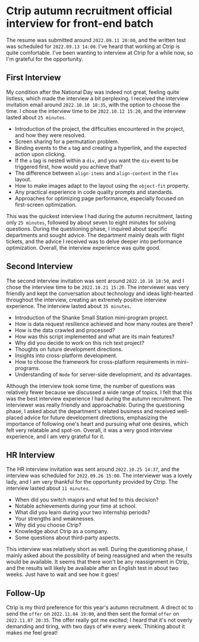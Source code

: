 # Ctrip autumn recruitment official interview for front-end batch
The resume was submitted around `2022.09.11 20:00`, and the written test was scheduled for `2022.09.13 14:00`. I've heard that working at Ctrip is quite comfortable. I've been wanting to interview at Ctrip for a while now, so I'm grateful for the opportunity.

## First Interview
My condition after the National Day was indeed not great, feeling quite listless, which made the interview a bit perplexing. I received the interview invitation email around `2022.10.10 18:35`, with the option to choose the time. I chose the interview time to be `2022.10.12 15:20`, and the interview lasted about `25 minutes`.

* Introduction of the project, the difficulties encountered in the project, and how they were resolved.
* Screen sharing for a permutation problem.
* Binding events to the `a` tag and creating a hyperlink, and the expected action upon clicking.
* If the `a` tag is nested within a `div`, and you want the `div` event to be triggered first, how would you achieve that?
* The difference between `align-items` and `align-content` in the `flex` layout.
* How to make images adapt to the layout using the `object-fit` property.
* Any practical experience in code quality prompts and standards.
* Approaches for optimizing page performance, especially focused on first-screen optimization.

This was the quickest interview I had during the autumn recruitment, lasting only `25 minutes`, followed by about seven to eight minutes for solving questions. During the questioning phase, I inquired about specific departments and sought advice. The department mainly deals with flight tickets, and the advice I received was to delve deeper into performance optimization. Overall, the interview experience was quite good.

## Second Interview
The second interview invitation was sent around `2022.10.18 18:50`, and I chose the interview time to be `2022.10.21 15:20`. The interviewer was very friendly and kept the conversation about technology and ideas light-hearted throughout the interview, creating an extremely positive interview experience. The interview lasted about `35 minutes`.

* Introduction of the Shanke Small Station mini-program project.
* How is data request resilience achieved and how many routes are there?
* How is the data crawled and processed?
* How was this script implemented and what are its main features?
* Why did you decide to work on this rich text project?
* Thoughts on future development directions.
* Insights into cross-platform development.
* How to choose the framework for cross-platform requirements in mini-programs.
* Understanding of `Node` for server-side development, and its advantages.

Although the interview took some time, the number of questions was relatively fewer because we discussed a wide range of topics. I felt that this was the best interview experience I had during the autumn recruitment. The interviewer was really friendly and approachable. During the questioning phase, I asked about the department's related business and received well-placed advice for future development directions, emphasizing the importance of following one's heart and pursuing what one desires, which felt very relatable and spot-on. Overall, it was a very good interview experience, and I am very grateful for it.

## HR Interview
The HR interview invitation was sent around `2022.10.25 14:37`, and the interview was scheduled for `2022.09.26 15:00`. The interviewer was a lovely lady, and I am very thankful for the opportunity provided by Ctrip. The interview lasted about `11 minutes`.

* When did you switch majors and what led to this decision?
* Notable achievements during your time at school.
* What did you learn during your two internship periods?
* Your strengths and weaknesses.
* Why did you choose Ctrip?
* Knowledge about Ctrip as a company.
* Some questions about third-party aspects.

This interview was relatively short as well. During the questioning phase, I mainly asked about the possibility of being reassigned and when the results would be available. It seems that there won't be any reassignment in Ctrip, and the results will likely be available after an English test in about two weeks. Just have to wait and see how it goes!

## Follow-Up
Ctrip is my third preference for this year's autumn recruitment. A direct `OC` to send the `offer` on `2022.11.04 19:00`, and then sent the formal `offer` on `2022.11.07 20:35`. The offer really got me excited; I heard that it's not overly demanding and tiring, with two days of `WFH` every week. Thinking about it makes me feel great!


